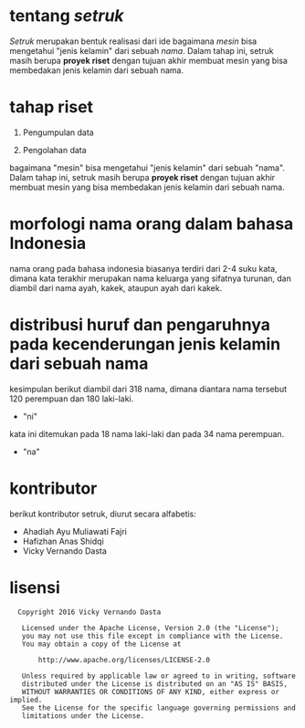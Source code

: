 # tentang *setruk*

*Setruk* merupakan bentuk realisasi dari ide
bagaimana *mesin* bisa mengetahui "jenis kelamin" dari sebuah *nama*. Dalam tahap ini, setruk masih berupa **proyek riset** dengan tujuan akhir
membuat mesin yang bisa membedakan jenis kelamin dari sebuah nama.


# tahap riset

1. Pengumpulan data

2. Pengolahan data



bagaimana "mesin" bisa mengetahui "jenis kelamin" dari sebuah "nama". Dalam tahap ini, setruk masih berupa **proyek riset** dengan tujuan akhir
membuat mesin yang bisa membedakan jenis kelamin dari sebuah nama.


# morfologi nama orang dalam bahasa Indonesia

nama orang pada bahasa indonesia biasanya terdiri dari 2-4 suku kata, dimana kata terakhir merupakan nama keluarga yang sifatnya turunan, dan diambil dari nama ayah, kakek, ataupun ayah dari kakek. 



# distribusi huruf dan pengaruhnya pada kecenderungan jenis kelamin dari sebuah nama

kesimpulan berikut diambil dari 318 nama, dimana diantara nama tersebut 120 perempuan dan 180 laki-laki. 

- "ni" 

kata ini ditemukan pada 18 nama laki-laki dan pada 34 nama perempuan.

- "na"


# kontributor

berikut kontributor setruk, diurut secara alfabetis:

- Ahadiah Ayu Muliawati Fajri
- Hafizhan Anas Shidqi
- Vicky Vernando Dasta


# lisensi

```
  Copyright 2016 Vicky Vernando Dasta

   Licensed under the Apache License, Version 2.0 (the "License");
   you may not use this file except in compliance with the License.
   You may obtain a copy of the License at

       http://www.apache.org/licenses/LICENSE-2.0

   Unless required by applicable law or agreed to in writing, software
   distributed under the License is distributed on an "AS IS" BASIS,
   WITHOUT WARRANTIES OR CONDITIONS OF ANY KIND, either express or implied.
   See the License for the specific language governing permissions and
   limitations under the License.
```
